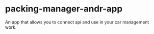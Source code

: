 # packing-manager-andr-app
An app that allows you to connect api and use in your car management work.
